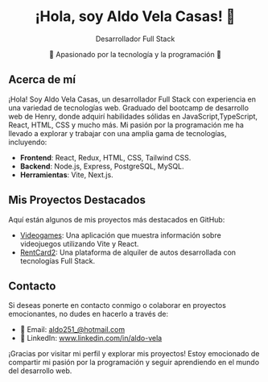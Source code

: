 <div align="center">
  <h1>¡Hola, soy Aldo Vela Casas! 👋</h1>
  <p>Desarrollador Full Stack</p>
  <p>🚀 Apasionado por la tecnología y la programación 🌟</p>
</div>

## Acerca de mí
¡Hola! Soy Aldo Vela Casas, un desarrollador Full Stack con experiencia en una variedad de tecnologías web. Graduado del bootcamp de desarrollo web de Henry, donde adquirí habilidades sólidas en JavaScript,TypeScript, React, HTML, CSS y mucho más. Mi pasión por la programación me ha llevado a explorar y trabajar con una amplia gama de tecnologías, incluyendo:

- **Frontend**: React, Redux, HTML, CSS, Tailwind CSS.
- **Backend**: Node.js, Express, PostgreSQL, MySQL.
- **Herramientas**: Vite, Next.js.

## Mis Proyectos Destacados
Aquí están algunos de mis proyectos más destacados en GitHub:

- [Videogames](https://github.com/aldovelacasas/PI-videogames.git): Una aplicación que muestra información sobre videojuegos utilizando Vite y React.
- [RentCard2](https://pf-rent-car2-1us3pfgxe-aldovelacasas.vercel.app): Una plataforma de alquiler de autos desarrollada con tecnologías Full Stack.

## Contacto
Si deseas ponerte en contacto conmigo o colaborar en proyectos emocionantes, no dudes en hacerlo a través de:

- 📧 Email: aldo251_@hotmail.com
- 💼 LinkedIn: www.linkedin.com/in/aldo-vela

¡Gracias por visitar mi perfil y explorar mis proyectos! Estoy emocionado de compartir mi pasión por la programación y seguir aprendiendo en el mundo del desarrollo web.
